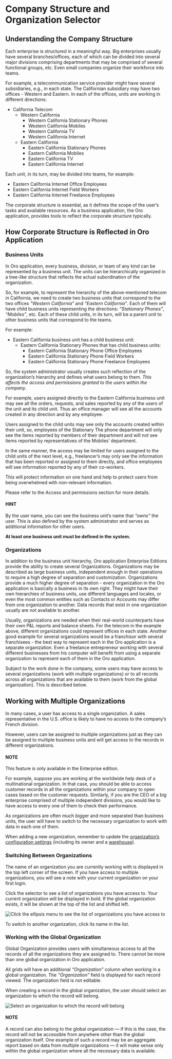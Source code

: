<a id="user-guide-getting-started-company-structure"></a>

# Company Structure and Organization Selector

## Understanding the Company Structure

Each enterprise is structured in a meaningful way. Big enterprises usually have several branches/offices, each of which can be divided into several major divisions comprising departments that may be comprised of several functional groups, etc. Even small companies organize their workforce into teams.

For example, a telecommunication service provider might have several subsidiaries, e.g., in each state. The Californian subsidiary may have two offices - Western and Eastern. In each of the offices, units are working in different directions:

* California Telecom
  * Western California
    * Western California Stationary Phones
    * Western California Mobiles
    * Western California TV
    * Western California Internet
  * Eastern California
    * Eastern California Stationary Phones
    * Eastern California Mobiles
    * Eastern California TV
    * Eastern California Internet

Each unit, in its turn, may be divided into teams, for example:

- Eastern California Internet Office Employees
- Eastern California Internet Field Workers
- Eastern California Internet Freelance Employees

The corporate structure is essential, as it defines the scope of the user’s tasks and available resources. As a
business application, the Oro application, provides tools to reflect the corporate structure typically.

## How Corporate Structure is Reflected in Oro Application

### Business Units

In Oro application, every business, division, or team of any kind can be represented by a business unit. The units can be
hierarchically organized in a tree-like structure that reflects the actual subordination of the organization.

So, for example, to represent the hierarchy of the above-mentioned telecom in California, we need to create two business
units that correspond to the two offices  *“Western California”* and  *“Eastern California”*. Each of them will have child
business units representing the directions:  *“Stationary Phones”*,  *“Mobiles”*, etc. Each of these child units, in its
turn, will be a parent unit to other business units that correspond to the teams.

For example:

* Eastern California business unit has a child business unit:
  * Eastern California Stationary Phones that has child business units:
    * Eastern California Stationary Phone Office Employees
    * Eastern California Stationary Phone Field Workers
    * Eastern California Stationary Phone Freelance Employees

So, the system administrator usually creates such reflection of the organization’s hierarchy and defines what users
belong to them. *This affects the access and permissions granted to the users within the company*.

For example, users assigned directly to the  Eastern California business unit may see all the orders, requests, and
sales reported by any of the users of the unit and its child unit. Thus an office manager will see all the accounts
created in any direction and by any employee.

Users assigned to the child units may see only the accounts created within their unit, so, employees of the Stationary
The phone department will only see the items reported by members of their department and will not see items reported by
representatives of the Mobiles’ department.

In the same manner, the access may be limited for users assigned to the child units of the next level, e.g., freelancer’s
may only see the information that has been reported or assigned to them directly, and office employees will see
information reported by any of their co-workers.

This will protect information on one hand and help to protect users from being overwhelmed with non-relevant
information.

Please refer to the Access and permissions section for more details.

#### HINT
By the user name, you can see the business unit’s name that  *“owns”* the user. This is also defined by the
system administrator and serves as additional information for other users.

**At least one business unit must be defined in the system.**

### Organizations

In addition to the business unit hierarchy, Oro application Enterprise Editions provide the ability to create several
Organizations. Organizations may be described as large business units, independent enough in their operations to
require a high degree of separation and customization. Organizations provide a much higher degree of separation - every
organization in the Oro application is basically a business in its own right. They might have their own hierarchies of business
units, use different languages and locales, or even the most common entities such as Contacts or Accounts may differ
from one organization to another. Data records that exist in one organization usually are not available to another.

Usually, organizations are needed when their real-world counterparts have their own P&L reports and balance sheets. For
the telecom in the example above, different organizations could represent offices in each state. Another good
example for several organizations would be a franchisor with several franchisees - the best way to represent each
in the Oro application is a separate organization. Even a freelance entrepreneur working with several different businesses
from his computer will benefit from using a separate organization to represent each of them in the Oro application.

Subject to the work done in the company, some users may have access to several organizations (work with multiple organizations) or to all records across all organizations that are available to them
(work from the global organization). This is described below.

<a id="user-guide-getting-started-change-organization"></a>

## Working with Multiple Organizations

In many cases, a user has access to a single organization. A sales representative in the U.S. office is likely to have no
access to the company’s French division.

However, users can be assigned to multiple organizations just as they can be assigned to multiple business units and
will get access to the records in different organizations.

#### NOTE
This feature is only available in the Enterprise edition.

For example, suppose you are working at the worldwide help desk of a multinational organization. In that case, you should be able to access customer records in all the organizations within your company to open cases based on the customer requests. Similarly, if you are the CEO of a big enterprise comprised of multiple independent divisions, you would like to have access to every one of them to check their
performance.

As organizations are often much bigger and more separated than business units, the user will have to switch to the
necessary organization to work with data in each one of them.

When adding a new organization, remember to update the [organization’s configuration settings](../../system/user-management/organizations/index.md#user-management-organizations) (including its owner and a [warehouse](../../system/user-management/organizations/org-configuration/commerce/inventory/organization-warehouses.md#warehouses-organization)).

### Switching Between Organizations

The name of an organization you are currently working with is displayed in the top left corner of the screen. If you have access to multiple organizations, you will see a note with your current organization on your first login.

Click the selector to see a list of organizations you have access to. Your current organization will be displayed in
bold. If the global organization exists, it will be shown at the top of the list and shifted left.

![Click the ellipsis menu to see the list of organizations you have access to](user/img/getting_started/navigation/multi_org_choice.png)

To switch to another organization, click its name in the list.

### Working with the Global Organization

Global Organization provides users with simultaneous access to all the records of all the organizations they are
assigned to. There cannot be more than one global organization in Oro application.

All grids will have an additional  *“Organization”* column when working in a global organization. The  *“Organization”* field is displayed for each record viewed. The organization field is not editable.

When creating a record in the global organization, the user should select an organization to which the record will belong.

![Select an organization to which the record will belong](user/img/getting_started/navigation/multi_org_system1.png)

#### NOTE
A record can also belong to the global organization — if this is the case, the record will not be accessible from
anywhere other than the global organization itself. One example of such a record may be an aggregate report
based on data from multiple organizations — it will make sense only within the global organization where all the
necessary data is available.

